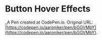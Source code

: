 # Button Hover Effects
 _A Pen created at CodePen.io. Original URL: [https://codepen.io/aaroniker/pen/bGGVMbY](https://codepen.io/aaroniker/pen/bGGVMbY).

 